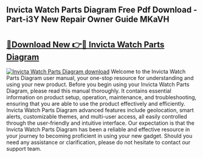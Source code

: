 ## Invicta Watch Parts Diagram Free Pdf Download - Part-i3Y New Repair Owner Guide MKaVH

# <h2><a href="http://dfn7r0o.blite.top/?on=Invicta+Watch+Parts+Diagram">🔗Download New 👉🔴 Invicta Watch Parts Diagram</a></h2>

[![Invicta Watch Parts Diagram download](https://i.imgur.com/lujVjoI.png)](http://dfn7r0o.blite.top/?on=Invicta+Watch+Parts+Diagram)
Welcome to the Invicta Watch Parts Diagram user manual, your one-stop resource for understanding and using your new product. Before you begin using your Invicta Watch Parts Diagram, please read this manual thoroughly. It contains essential information on product setup, operation, maintenance, and troubleshooting, ensuring that you are able to use the product effectively and efficiently. Invicta Watch Parts Diagram advanced features include geolocation, smart alerts, customizable themes, and multi-user access, all easily controlled through the user-friendly and intuitive interface. Our expectation is that the Invicta Watch Parts Diagram has been a reliable and effective resource in your journey to becoming proficient in using your new gadget. Should you need any assistance or clarification, please do not hesitate to contact our support team.
